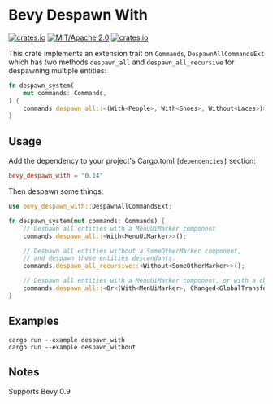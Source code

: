 # Bevy Despawn With

[![crates.io](https://img.shields.io/crates/v/bevy_despawn_with)](https://crates.io/crates/bevy_despawn_with)
[![MIT/Apache 2.0](https://img.shields.io/badge/license-MIT%2FApache-blue.svg)](https://github.com/ickshonpe/bevy_despawn_with)
[![crates.io](https://img.shields.io/crates/d/bevy_despawn_with)](https://crates.io/crates/bevy_despawn_with)

This crate implements an extension trait on `Commands`, `DespawnAllCommandsExt` which has two methods `despawn_all` and `despawn_all_recursive` for despawning multiple entities:

```rust
fn despawn_system(
    mut commands: Commands,
) {
    commands.despawn_all::<(With<People>, With<Shoes>, Without<Laces>)>();
}
```

## Usage

Add the dependency to your project's Cargo.toml `[dependencies]` section:

```toml
bevy_despawn_with = "0.14"
```

Then despawn some things:

```rust
use bevy_despawn_with::DespawnAllCommandsExt;

fn despawn_system(mut commands: Commands) {
    // Despawn all entities with a MenuUiMarker component
    commands.despawn_all::<With<MenuUiMarker>>();

    // Despawn all entities without a SomeOtherMarker component, 
    // and despawn those entities descendants.
    commands.despawn_all_recursive::<Without<SomeOtherMarker>>();

    // Despawn all entities with a MenuUiMarker component, or with a changed GlobalTransform.
    commands.despawn_all::<Or<(With<MenUiMarker>, Changed<GlobalTransform>)>>();
}
```

## Examples

```
cargo run --example despawn_with
cargo run --example despawn_without
```

## Notes

Supports Bevy 0.9
